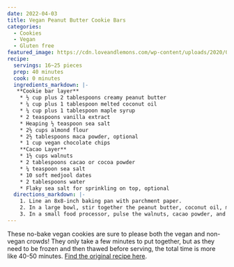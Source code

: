 ```yaml
---
date: 2022-04-03
title: Vegan Peanut Butter Cookie Bars
categories:
  - Cookies
  - Vegan
  - Gluten free
featured_image: https://cdn.loveandlemons.com/wp-content/uploads/2020/02/vegan-desserts-580x580.jpg
recipe:
  servings: 16~25 pieces
  prep: 40 minutes
  cook: 0 minutes
  ingredients_markdown: |-
   **Cookie bar layer**
    * ½ cup plus 2 tablespoons creamy peanut butter
    * ¼ cup plus 1 tablespoon melted coconut oil
    * ¼ cup plus 1 tablespoon maple syrup
    * 2 teaspoons vanilla extract
    * Heaping ½ teaspoon sea salt
    * 2½ cups almond flour
    * 2½ tablespoons maca powder, optional
    * 1 cup vegan chocolate chips
    **Cacao Layer**
    * 1½ cups walnuts
    * 2 tablespoons cacao or cocoa powder
    * ¼ teaspoon sea salt
    * 10 soft medjool dates
    * 2 tablespoons water    
    * Flaky sea salt for sprinkling on top, optional
  directions_markdown: |-
    1. Line an 8x8-inch baking pan with parchment paper.
    2. In a large bowl, stir together the peanut butter, coconut oil, maple syrup, vanilla, and salt until combined. Add the almond flour and maca, if using, and stir to combine (the mixture will be thick). Fold in the chocolate chips and press into the pan. Place in the freezer so that it firms up a bit while making the next layer.
    3. In a small food processor, pulse the walnuts, cacao powder, and sea salt until the walnuts are well chopped. Add the dates and pulse to combine, adding 2 tablespoons water if the blade gets stuck. Process until smooth, then spread onto the cookie layer. Sprinkle with sea salt if desired. Freeze for 30 minutes (this will help them firm up, making them easier to cut). Remove and slice into bars. Store remaining bars in the fridge.
---
```

These no-bake vegan cookies are sure to please both the vegan and non-vegan crowds! They only take a few minutes to put together, but as they need to be frozen and then thawed before serving, the total time is more like 40-50 minutes.
[Find the original recipe here](https://www.loveandlemons.com/vegan-desserts/#wprm-recipe-container-44704).
